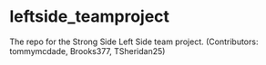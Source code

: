 # leftside_teamproject
The repo for the Strong Side Left Side team project. (Contributors:  tommymcdade, Brooks377, TSheridan25)
